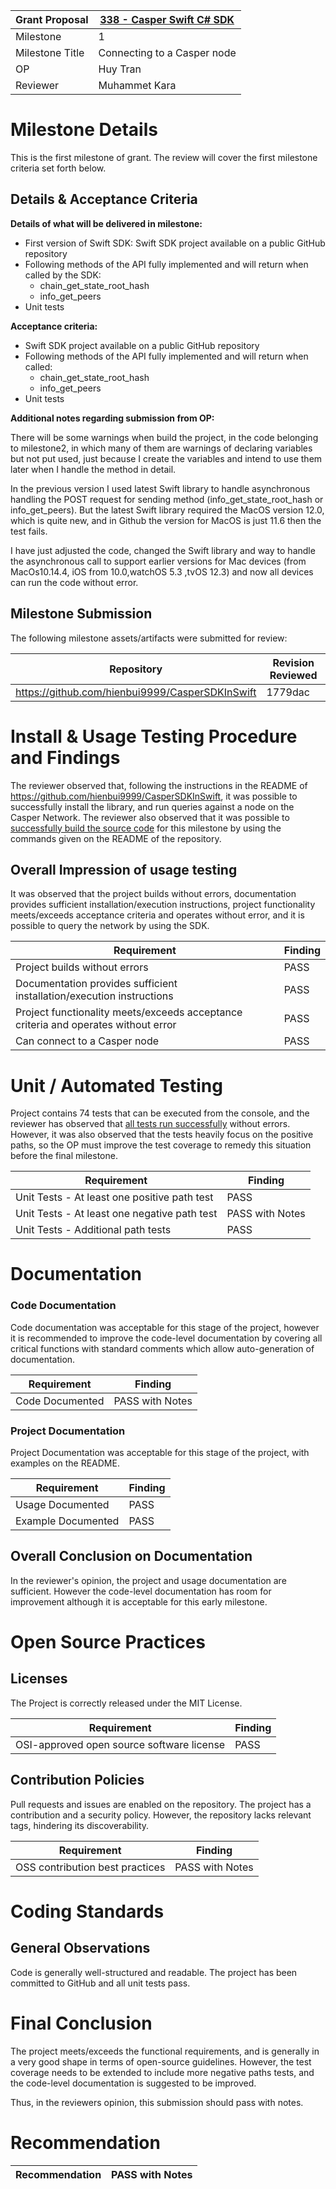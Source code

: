 
Grant Proposal | [338 - Casper Swift C# SDK](https://portal.devxdao.com/public-proposals/338)
------------ | -------------
Milestone | 1
Milestone Title | Connecting to a Casper node
OP | Huy Tran
Reviewer | Muhammet Kara

# Milestone Details
This is the first milestone of grant. 
The review will cover the first milestone criteria set forth below.

## Details & Acceptance Criteria

**Details of what will be delivered in milestone:**

- First version of Swift SDK: Swift SDK project available on a public GitHub repository
- Following methods of the API fully implemented and will return when called by the SDK:
   * chain_get_state_root_hash
   *  info_get_peers  
- Unit tests

**Acceptance criteria:**

- Swift SDK project available on a public GitHub repository
- Following methods of the API fully implemented and will return when called:
   * chain_get_state_root_hash
   *  info_get_peers  
- Unit tests

**Additional notes regarding submission from OP:**

There will be some warnings when build the project, in the code belonging to milestone2, in which many of them are warnings of declaring variables but not put used, just because I create the variables and intend to use them later when I handle the method in detail.

In the previous version I used latest Swift library to handle asynchronous handling the POST request for sending method (info_get_state_root_hash or info_get_peers). But the latest Swift library required the MacOS version 12.0, which is quite new, and in Github the version for MacOS is just 11.6 then the test fails.

I have just adjusted the code, changed the Swift library and way to handle the asynchronous call to support earlier versions for Mac devices (from MacOs10.14.4, iOS from 10.0,watchOS 5.3 ,tvOS 12.3) and now all devices can run the code without error.

## Milestone Submission

The following milestone assets/artifacts were submitted for review:

Repository | Revision Reviewed
------------ | -------------
https://github.com/hienbui9999/CasperSDKInSwift | 1779dac

# Install & Usage Testing Procedure and Findings

The reviewer observed that, following the instructions in the README of https://github.com/hienbui9999/CasperSDKInSwift, it was possible to successfully install the library, and run queries against a node on the Casper Network. The reviewer also observed that it was possible to [successfully build the source code](assets/build.md) for this milestone by using the commands given on the README of the repository.

## Overall Impression of usage testing

It was observed that the project builds without errors, documentation provides sufficient installation/execution instructions, project functionality meets/exceeds acceptance criteria and operates without error, and it is possible to query the network by using the SDK.

Requirement | Finding
------------ | -------------
Project builds without errors | PASS
Documentation provides sufficient installation/execution instructions | PASS
Project functionality meets/exceeds acceptance criteria and operates without error | PASS
Can connect to a Casper node | PASS

# Unit / Automated Testing

Project contains 74 tests that can be executed from the console, and the reviewer has observed that [all tests run successfully](assets/test.md) without errors. However, it was also observed that the tests heavily focus on the positive paths, so the OP must improve the test coverage to remedy this situation before the final milestone.

Requirement | Finding
------------ | -------------
Unit Tests - At least one positive path test | PASS
Unit Tests - At least one negative path test | PASS with Notes
Unit Tests - Additional path tests | PASS

# Documentation

### Code Documentation

Code documentation was acceptable for this stage of the project, however it is recommended to improve the code-level documentation by covering all critical functions with standard comments which allow auto-generation of documentation.

Requirement | Finding
------------ | -------------
Code Documented | PASS with Notes

### Project Documentation

Project Documentation was acceptable for this stage of the project, with examples on the README.

Requirement | Finding
------------ | -------------
Usage Documented | PASS
Example Documented | PASS


## Overall Conclusion on Documentation

In the reviewer's opinion, the project and usage documentation are sufficient. However the code-level documentation has room for improvement although it is acceptable for this early milestone.

# Open Source Practices

## Licenses

The Project is correctly released under the MIT License.

Requirement | Finding
------------ | -------------
OSI-approved open source software license | PASS

## Contribution Policies

Pull requests and issues are enabled on the repository. The project has a contribution and a security policy. However, the repository lacks relevant tags, hindering its discoverability.

Requirement | Finding
------------ | -------------
OSS contribution best practices | PASS with Notes


# Coding Standards

## General Observations

Code is generally well-structured and readable. The project has been committed to GitHub and all unit tests pass.

# Final Conclusion

The project meets/exceeds the functional requirements, and is generally in a very good shape in terms of open-source guidelines. However, the test coverage needs to be extended to include more negative paths tests, and the code-level documentation is suggested to be improved.

Thus, in the reviewers opinion, this submission should pass with notes.


# Recommendation

Recommendation | PASS with Notes
------------ | -------------
